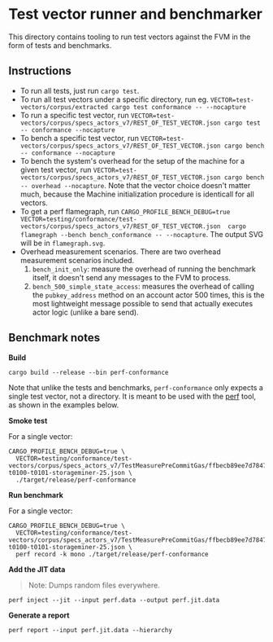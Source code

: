 # Test vector runner and benchmarker

This directory contains tooling to run test vectors against the FVM in the form
of tests and benchmarks.

## Instructions

- To run all tests, just run `cargo test`.
- To run all test vectors under a specific directory, run eg. `VECTOR=test-vectors/corpus/extracted cargo test conformance -- --nocapture`
- To run a specific test vector, run `VECTOR=test-vectors/corpus/specs_actors_v7/REST_OF_TEST_VECTOR.json cargo test -- conformance --nocapture`
- To bench a specific test vector, run `VECTOR=test-vectors/corpus/specs_actors_v7/REST_OF_TEST_VECTOR.json cargo bench -- conformance --nocapture`
- To bench the system's overhead for the setup of the machine for a given test vector, run `VECTOR=test-vectors/corpus/specs_actors_v7/REST_OF_TEST_VECTOR.json cargo bench -- overhead --nocapture`. Note that the vector choice doesn't matter much, because the Machine initialization procedure is identicall for all vectors.
- To get a perf flamegraph, run `CARGO_PROFILE_BENCH_DEBUG=true VECTOR=testing/conformance/test-vectors/corpus/specs_actors_v7/REST_OF_TEST_VECTOR.json  cargo flamegraph --bench bench_conformance -- --nocapture`. The output SVG will be in `flamegraph.svg`.
- Overhead measurement scenarios. There are two overhead measurement scenarios included.
  1. `bench_init_only`: measure the overhead of running the benchmark itself, it doesn't send any messages to the FVM to process.
  2. `bench_500_simple_state_access`: measures the overhead of calling the `pubkey_address` method on an account actor 500 times, this is the most lightweight message possible to send that actually executes actor logic (unlike a bare send).

## Benchmark notes

**Build**

```shell
cargo build --release --bin perf-conformance
```

Note that unlike the tests and benchmarks, `perf-conformance` only expects a single test vector, not a directory. It is meant to be used with the [perf](https://man7.org/linux/man-pages/man1/perf.1.html) tool, as shown in the examples below.

**Smoke test**

For a single vector:

```shell
CARGO_PROFILE_BENCH_DEBUG=true \
  VECTOR=testing/conformance/test-vectors/corpus/specs_actors_v7/TestMeasurePreCommitGas/ffbecb89ee7d7847d104bd237f90e5139d4fb32c49a46e8e74718e34886bebda-t0100-t0101-storageminer-25.json \
  ./target/release/perf-conformance
```

**Run benchmark**

For a single vector:

```shell
CARGO_PROFILE_BENCH_DEBUG=true \
  VECTOR=testing/conformance/test-vectors/corpus/specs_actors_v7/TestMeasurePreCommitGas/ffbecb89ee7d7847d104bd237f90e5139d4fb32c49a46e8e74718e34886bebda-t0100-t0101-storageminer-25.json \
  perf record -k mono ./target/release/perf-conformance
```

**Add the JIT data**

> Note: Dumps random files everywhere.

```shell
perf inject --jit --input perf.data --output perf.jit.data
```

**Generate a report**

```shell
perf report --input perf.jit.data --hierarchy
```

